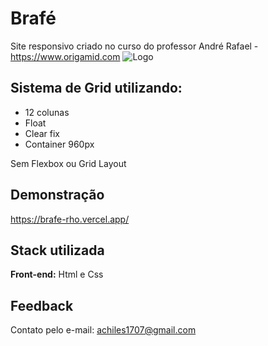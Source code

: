 # Brafé

Site responsivo criado no curso do professor André Rafael -
https://www.origamid.com
![Logo](https://brafe-rho.vercel.app/img/screenshot.png)

## Sistema de Grid utilizando:

- 12 colunas
- Float
- Clear fix
- Container 960px

Sem Flexbox ou Grid Layout

## Demonstração

https://brafe-rho.vercel.app/

## Stack utilizada

**Front-end:** Html e Css

## Feedback

Contato pelo e-mail: achiles1707@gmail.com
